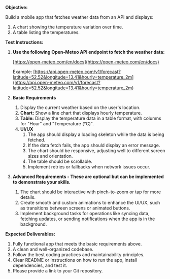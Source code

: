 **Objective:**

Build a mobile app that fetches weather data from an API and displays:

1.  A chart showing the temperature variation over time.
2.  A table listing the temperatures.

**Test Instructions:**

1.  **Use the following Open-Meteo API endpoint to fetch the weather data:**

    [https://open-meteo.com/en/docs](https://open-meteo.com/en/docs)

    Example: [https://api.open-meteo.com/v1/forecast?latitude=52.52&longitude=13.41&hourly=temperature_2m](https://api.open-meteo.com/v1/forecast?latitude=52.52&longitude=13.41&hourly=temperature_2m)

2.  **Basic Requirements**

    1.  Display the current weather based on the user's location.
    2.  **Chart:** Show a line chart that displays hourly temperature.
    3.  **Table:** Display the temperature data in a table format, with columns for "Hour" and "Temperature (°C)".
    4.  **UI/UX**
        1.  The app should display a loading skeleton while the data is being fetched.
        2.  If the data fetch fails, the app should display an error message.
        3.  The chart should be responsive, adjusting well to different screen sizes and orientation.
        4.  The table should be scrollable.
        5.  Implement retries or fallbacks when network issues occur.

3.  **Advanced Requirements - These are optional but can be implemented to demonstrate your skills.**

    1.  The chart should be interactive with pinch-to-zoom or tap for more details.
    2.  Create smooth and custom animations to enhance the UI/UX, such as transitions between screens or animated buttons.
    3.  Implement background tasks for operations like syncing data, fetching updates, or sending notifications when the app is in the background.

**Expected Deliverables:**

1.  Fully functional app that meets the basic requirements above.
2.  A clean and well-organized codebase.
3.  Follow the best coding practices and maintainability principles.
4.  Clear README or instructions on how to run the app, install dependencies, and test it.
5.  Please provide a link to your Git repository.